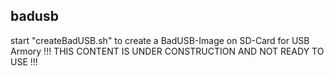 ## badusb

start "createBadUSB.sh" to create a BadUSB-Image on SD-Card for USB Armory
!!! THIS CONTENT IS UNDER CONSTRUCTION AND NOT READY TO USE !!!
